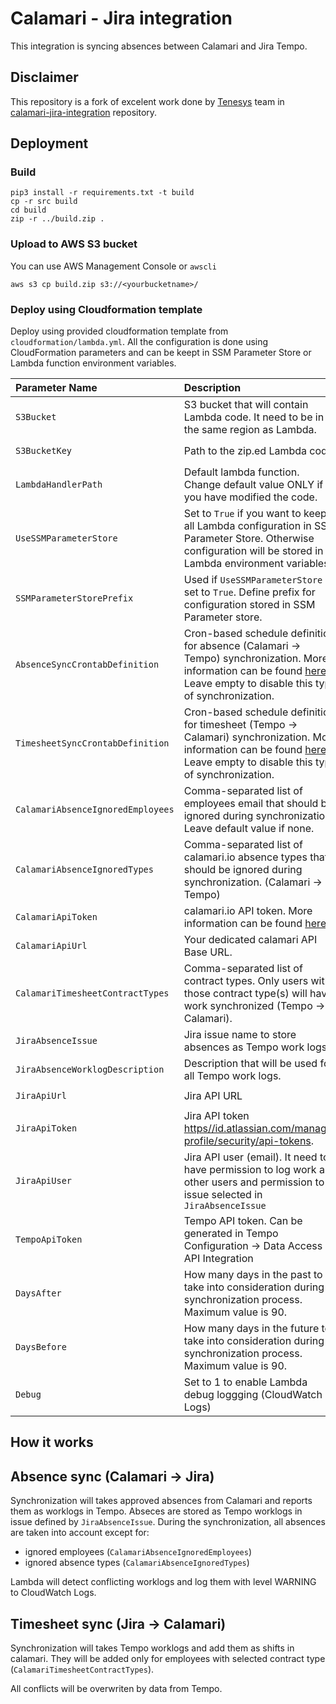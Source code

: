 # Calamari - Jira integration
This integration is syncing absences between Calamari and Jira Tempo.

## Disclaimer
This repository is a fork of excelent work done by [Tenesys](https://tenesys.io) team in  [calamari-jira-integration](https://github.com/tenesys/calamari-jira-integration) repository. 

## Deployment

### Build 
```
pip3 install -r requirements.txt -t build
cp -r src build
cd build
zip -r ../build.zip .
```

### Upload to AWS S3 bucket
You can use AWS Management Console or `awscli`

```
aws s3 cp build.zip s3://<yourbucketname>/
```

### Deploy using Cloudformation template
Deploy using provided cloudformation template from `cloudformation/lambda.yml`. All the configuration is done using CloudFormation parameters and can be keept in SSM Parameter Store or Lambda function environment variables.

| Parameter Name | Description | Example | Default value |
| :------------- | :---------- | :------ | :------------ |
| `S3Bucket` | S3 bucket that will contain Lambda code. It need to be in the same region as Lambda. | my-lambda-code-bucket | N/A |
| `S3BucketKey` | Path to the zip.ed Lambda code | `build.zip` or `somedirectory/build.zip` | `build.zip` | 
| `LambdaHandlerPath` | Default lambda function. Change default value ONLY if you have modified the code. | `src/main.lambda_handler` | `src/main.lambda_handler` |
| `UseSSMParameterStore` | Set to `True` if you want to keep all Lambda configuration in SSM Parameter Store. Otherwise configuration will be stored in Lambda environment variables | `True` | `False` |
| `SSMParameterStorePrefix` | Used if `UseSSMParameterStore` is set to `True`. Define prefix for configuration stored in SSM Parameter store. | `/my-configuration-prefix` | `/calamari-jira-cloud-integration` |
| `AbsenceSyncCrontabDefinition` | Cron-based schedule definition for absence (Calamari -> Tempo) synchronization. More information can be found [here](https://docs.aws.amazon.com/eventbridge/latest/userguide/eb-scheduled-rule-pattern.html). Leave empty to disable this type of synchronization. | `*/3 * * * ? *` (every 3 minutes) | `* 20 * * ? *` (every day at 8 p.m.) |
| `TimesheetSyncCrontabDefinition` | Cron-based schedule definition for timesheet (Tempo -> Calamari) synchronization. More information can be found [here](https://docs.aws.amazon.com/eventbridge/latest/userguide/eb-scheduled-rule-pattern.html). Leave empty to disable this type of synchronization. | `*/3 * * * ? *` (every 3 minutes) | `* 20 * * ? *` (every day at 8 p.m.) |
| `CalamariAbsenceIgnoredEmployees` | Comma-separated list of employees email that should be ignored during synchronization. Leave default value if none. | `my.employee@mycompany.org` | `employee@company.com` |
| `CalamariAbsenceIgnoredTypes` | Comma-separated list of calamari.io absence types that should be ignored during synchronization. (Calamari -> Tempo) | `Remote work` | `Praca zdalna,Delegacja` |
| `CalamariApiToken` | calamari.io API token. More information can be found [here](https://help.calamari.io/en/articles/24539-what-is-the-api-key-for-and-where-can-i-find-it). | N/A | N/A |
| `CalamariApiUrl` | Your dedicated calamari API Base URL. | https://mycompany.calamari.io | N/A |
| `CalamariTimesheetContractTypes` | Comma-separated list of contract types. Only users with those contract type(s) will have work synchronized (Tempo -> Calamari). | `Umowa o pracę - 26 dni` | `Umowa o pracę - 26 dni` |
| `JiraAbsenceIssue` | Jira issue name to store absences as Tempo work logs | `LEAVE-1` | N/A |
| `JiraAbsenceWorklogDescription` | Description that will be used for all Tempo work logs. | `Holiday/Vacation/Leave` | N/A |
| `JiraApiUrl` | Jira API URL | `https://my-company.atlassian.net` | N/A |
| `JiraApiToken` | Jira API token [https//id.atlassian.com/manage-profile/security/api-tokens](https://id.atlassian.com/manage-profile/security/api-tokens). | N/A | N/A |
| `JiraApiUser` | Jira API user (email). It need to have permission to log work as other users and permission to issue selected in `JiraAbsenceIssue` | N/A | N/A |
| `TempoApiToken` | Tempo API token. Can be generated in Tempo Configuration -> Data Access -> API Integration | N/A | N/A |
| `DaysAfter` | How many days in the past to take into consideration during synchronization process. Maximum value is 90. | `14` | `30` | 
| `DaysBefore` | How many days in the future to take into consideration during synchronization process. Maximum value is 90. | `14` | `30` | 
| `Debug` | Set to 1 to enable Lambda debug loggging (CloudWatch Logs) | `1` | `0` |

## How it works

## Absence sync (Calamari -> Jira)
Synchronization will takes approved absences from Calamari and reports them as worklogs in Tempo. Abseces are stored as Tempo worklogs in issue defined by `JiraAbsenceIssue`. During the synchronization, all absences are taken into account except for:
*  ignored employees (`CalamariAbsenceIgnoredEmployees`)
*  ignored absence types (`CalamariAbsenceIgnoredTypes`)

Lambda will detect conflicting worklogs and log them with level WARNING to CloudWatch Logs.

## Timesheet sync (Jira -> Calamari)
Synchronization will takes Tempo worklogs and add them as shifts in calamari. They will be added only for employees with selected contract type (`CalamariTimesheetContractTypes`). 

All conflicts will be overwriten by data from Tempo.
